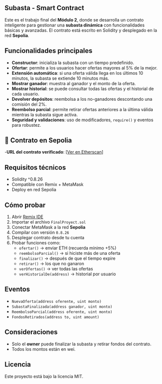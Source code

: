 ## Subasta - Smart Contract

Este es el trabajo final del **Módulo 2**, donde se desarrolla un contrato inteligente para gestionar una **subasta dinámica** con funcionalidades básicas y avanzadas. El contrato está escrito en Solidity y desplegado en la red **Sepolia**.

## Funcionalidades principales

- **Constructor**: inicializa la subasta con un tiempo predefinido.
- **Ofertar**: permite a los usuarios hacer ofertas mayores al 5% de la mejor.
- **Extensión automática**: si una oferta válida llega en los últimos 10 minutos, la subasta se extiende 10 minutos más.
- **Mostrar ganador**: muestra al ganador y el monto de la oferta.
- **Mostrar historial**: se puede consultar todas las ofertas y el historial de cada usuario.
- **Devolver depósitos**: reembolsa a los no-ganadores descontando una comisión del 2%.
- **Reembolso parcial**: permite retirar ofertas anteriores a la última válida mientras la subasta sigue activa.
- **Seguridad y validaciones**: uso de modificadores, `require()` y eventos para robustez.

## 📄 Contrato en Sepolia

-**URL del contrato verificado**: [[Ver en Etherscan](https://sepolia.etherscan.io/address/0x548FE8EEc4163328a98C5249BdB7B748a9B45ADa#writeContract)]

## Requisitos técnicos

- Solidity ^0.8.26
- Compatible con Remix + MetaMask
- Deploy en red Sepolia

## Cómo probar

1. Abrir [Remix IDE](https://remix.ethereum.org)
2. Importar el archivo `FinalProyect.sol`
3. Conectar MetaMask a la red **Sepolia**
4. Compilar con versión `0.8.26`
5. Desplegar contrato desde tu cuenta
6. Probar funciones como:
   - `ofertar()` → enviar ETH (recuerda mínimo +5%)
   - `reembolsoParcial()` → si hiciste más de una oferta
   - `finalizar()` → después de que el tiempo expire
   - `retirar()` → los que no ganaron
   - `verOfertas()` → ver todas las ofertas
   - `verHistorialDe(address)` → historial por usuario

## Eventos

- `NuevaOferta(address oferente, uint monto)`
- `SubastaFinalizada(address ganador, uint monto)`
- `ReembolsoParcial(address oferente, uint monto)`
- `FondosRetirados(address to, uint amount)`

## Consideraciones

- Solo el **owner** puede finalizar la subasta y retirar fondos del contrato.
- Todos los montos están en wei.

## Licencia

Este proyecto está bajo la licencia MIT.
